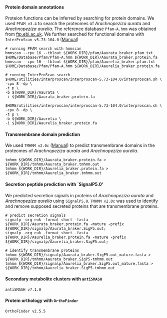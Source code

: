 #### Protein domain annotations

Proteion functions can be inferred by searching for protein domains. We used `PFAM v3.4` to search the proteomes of *Arachnopeziza aurata* and *Arachnopeziza aurelia*. The reference database `Pfam-A.hmm` was obtained from [ftp.ebi.ac.uk](https://ftp.ebi.ac.uk/pub/databases/Pfam/current_release/). We further searched for functional domains with `InterProScan v5.73-104.0` ([Manual](https://interproscan-docs.readthedocs.io/en/v5/))

```ShellSession
# running PFAM search with hmmscan
hmmscan --cpu 16 --tblout ${WORK_DIR}/pfam/Aaurata_braker.pfam.txt $HOME/Database/Pfam/Pfam-A.hmm ${WORK_DIR}/Aaurata_braker.protein.fa
hmmscan --cpu 16 --tblout ${WORK_DIR}/pfam/Aaurelia_braker.pfam.txt $HOME/Database/Pfam/Pfam-A.hmm ${WORK_DIR}/Aaurelia_braker.protein.fa

# running InterProScan search
$HOME/utilities/interproscan/interproscan-5.73-104.0/interproscan.sh \
-cpu 8 -dp \
-t p \
-b ${WORK_DIR}/Aaurata \
-i ${WORK_DIR}/Aaurata_braker.protein.fa

$HOME/utilities/interproscan/interproscan-5.73-104.0/interproscan.sh \
-cpu 8 -dp \
-t p \
-b ${WORK_DIR}/Aaurelia \
-i ${WORK_DIR}/Aaurelia_braker.protein.fa
```

#### Transmembrane domain prediction

We used `TMHMM v2.0c` ([Manual](https://vcru.wisc.edu/simonlab/bioinformatics/programs/tmhmm/TMHMM2.0.html)) to predict transmembrane domains in the proteomes of *Arachnopeziza aurata* and *Arachnopeziza aurelia*.

```ShellSession
tmhmm ${WORK_DIR}/Aaurata_braker.protein.fa > ${WORK_DIR}/tmhmm/Aaurata_braker.tmhmm.out
tmhmm ${WORK_DIR}/Aaurelia_braker.protein.fa > ${WORK_DIR}/tmhmm/Aaurelia_braker.tmhmm.out
```

#### Secretion peptide prediction with `SignalP5.0'

We predicted secretion signals in proteins of *Arachnopeziza aurata* and *Arachnopeziza aurelia* using `SignalP5.0`. `TMHMM v2.0c` was used to identify and remove supposed secreted proteins that are transmembrane proteins.

```ShellSession
# predict secretion signals
signalp -org euk -format short -fasta ${WORK_DIR}/Aaurata_braker.protein.fa -mature -prefix ${WORK_DIR}/signalp/Aaurata_braker.SigP5.out;
signalp -org euk -format short -fasta ${WORK_DIR}/Aaurelia_braker.protein.fa -mature -prefix ${WORK_DIR}/signalp/Aaurelia_braker.SigP5.out;

# identify transmembrane proteins
tmhmm ${WORK_DIR}/signalp/Aaurata_braker.SigP5.out_mature.fasta > ${WORK_DIR}/tmhmm/Aaurata_braker.SigP5-tmhmm.out
tmhmm ${WORK_DIR}/signalp/Aaurelia_braker.SigP5.out_mature.fasta > ${WORK_DIR}/tmhmm/Aaurelia_braker.SigP5-tmhmm.out
```

#### Secondary metabolite clusters with `antiSMASH`

`antiSMASH v7.1.0`


#### Protein orthology with `OrthoFinder`

`OrthoFinder v2.5.5`
